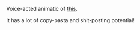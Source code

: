 Voice-acted animatic of [this](https://www.theguardian.com/education/2001/sep/06/medicalscience.healthandwellbeing).

It has a lot of copy-pasta and shit-posting potential!
